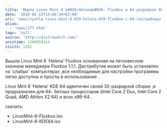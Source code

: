 ```yaml
---
title: 'Вышла Linux Mint 8 &#039;Helena&#039; Fluxbox и 64-разрядная KDE'
date: '2010-02-13T14:08:34+03:00'
uri: 'news/vyshla-linux-mint-8-039-helena-039-fluxbox-i-64-razryadnaya-kde'
alias: 
  - 'news/277.html'
tags: 'null'
source: 'http://distrowatch.com/'
unixtime: 1266059314
visits: 1282
---
```

Вышла [](http://www.linuxmint.com/blog/?p=1271)Linux Mint 8 'Helena' Fluxbox основанная на легковесном оконном менеджере Fluxbox 1.1.1. Дистрибутив может быть установлен на 'слабых' компьютерах ,все необходимые для настройки программы легко доступны и просты в использование .

Linux Mint 8 'Helena' KDE 64 идентичен своей 32-разрядной сборке ,и предназначен для 64- битных процессоров (Intel Core 2 Duo, Intel Core 2 Quad, AMD Athlon X2 64) и всех x86-64 .

скачать:

*   LinuxMint-8-Fluxbox.iso
*   LinuxMint-8-KDE64.iso
